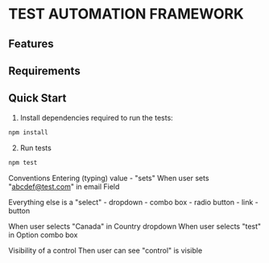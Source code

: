 # TEST AUTOMATION FRAMEWORK

## Features

## Requirements

## Quick Start

1. Install dependencies required to run the tests:
```sh
npm install
```

2. Run tests
```sh
npm test
```


Conventions
Entering (typing) value - "sets"
When user sets "abcdef@test.com" in email Field

Everything else is a "select"
    - dropdown
    - combo box
    - radio button
    - link
    - button

When user selects "Canada" in Country dropdown
When user selects "test" in Option combo box

Visibility of a control
Then user can see "control" is visible

